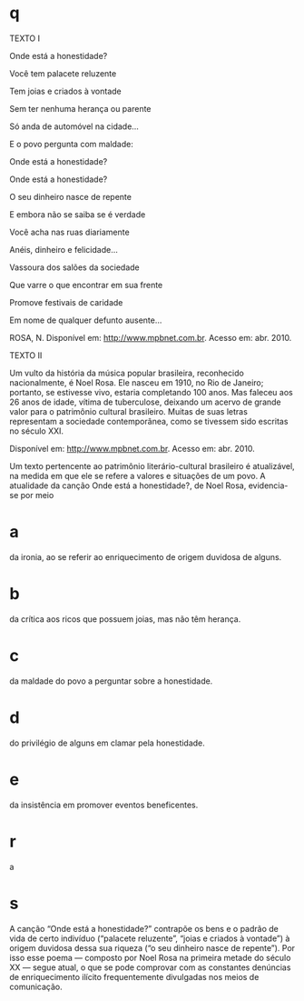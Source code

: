 # q
TEXTO I

Onde está a honestidade?

Você tem palacete reluzente

Tem joias e criados à vontade

Sem ter nenhuma herança ou parente

Só anda de automóvel na cidade…

E o povo pergunta com maldade:

Onde está a honestidade?

Onde está a honestidade?

O seu dinheiro nasce de repente

E embora não se saiba se é verdade

Você acha nas ruas diariamente

Anéis, dinheiro e felicidade…

Vassoura dos salões da sociedade

Que varre o que encontrar em sua frente

Promove festivais de caridade

Em nome de qualquer defunto ausente…

ROSA, N. Disponível em: http://www.mpbnet.com.br. Acesso em: abr. 2010.

TEXTO II

Um vulto da história da música popular brasileira, reconhecido nacionalmente, é Noel Rosa. Ele nasceu em 1910, no Rio de Janeiro; portanto, se estivesse vivo, estaria completando 100 anos. Mas faleceu aos 26 anos de idade, vítima de tuberculose, deixando um acervo de grande valor para o patrimônio cultural brasileiro. Muitas de suas letras representam a sociedade contemporânea, como se tivessem sido escritas no século XXI.

Disponível em: http://www.mpbnet.com.br. Acesso em: abr. 2010.

Um texto pertencente ao patrimônio literário-cultural brasileiro é atualizável, na medida em que ele se refere a valores e situações de um povo. A atualidade da canção Onde está a honestidade?, de Noel Rosa, evidencia-se por meio

# a
da ironia, ao se referir ao enriquecimento de origem duvidosa de alguns.

# b
da crítica aos ricos que possuem joias, mas não têm herança.

# c
da maldade do povo a perguntar sobre a honestidade.

# d
do privilégio de alguns em clamar pela honestidade.

# e
da insistência em promover eventos beneficentes.

# r
a

# s
A canção “Onde está a honestidade?” contrapõe os bens e o padrão de vida de certo indivíduo (“palacete reluzente”, “joias e criados à vontade”) à origem duvidosa dessa sua riqueza (“o seu dinheiro nasce de repente”). Por isso esse poema — composto por Noel Rosa na primeira metade do século XX — segue atual, o que se pode comprovar com as constantes denúncias de enriquecimento ilícito frequentemente divulgadas nos meios de comunicação.
